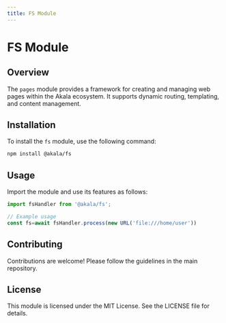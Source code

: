 ```yaml
---
title: FS Module
---
```

# FS Module

## Overview
The `pages` module provides a framework for creating and managing web pages within the Akala ecosystem. It supports dynamic routing, templating, and content management.

## Installation
To install the `fs` module, use the following command:

```bash
npm install @akala/fs
```

## Usage
Import the module and use its features as follows:

```javascript
import fsHandler from '@akala/fs';

// Example usage
const fs=await fsHandler.process(new URL('file:///home/user'))
```

## Contributing
Contributions are welcome! Please follow the guidelines in the main repository.

## License
This module is licensed under the MIT License. See the LICENSE file for details.
